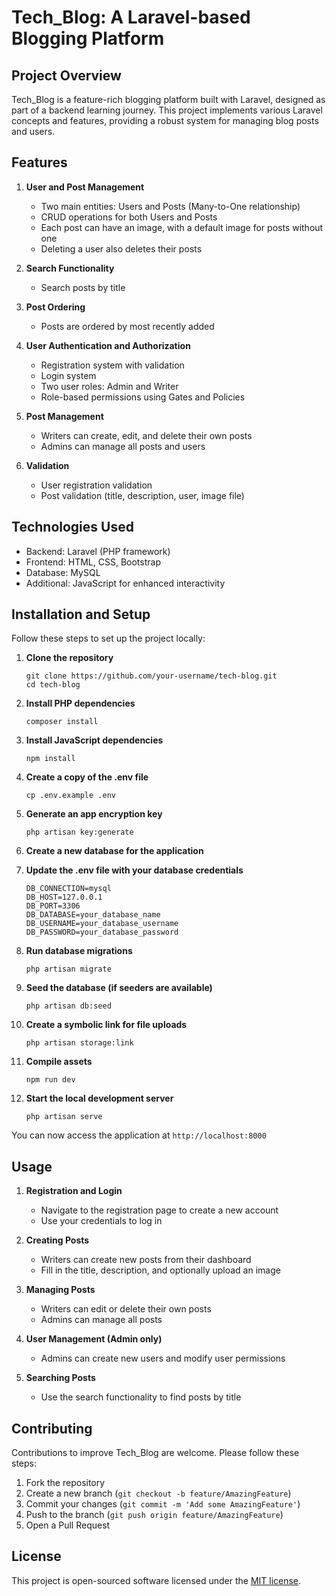 # Tech_Blog: A Laravel-based Blogging Platform

## Project Overview

Tech_Blog is a feature-rich blogging platform built with Laravel, designed as part of a backend learning journey. This project implements various Laravel concepts and features, providing a robust system for managing blog posts and users.

## Features

1. **User and Post Management**
   - Two main entities: Users and Posts (Many-to-One relationship)
   - CRUD operations for both Users and Posts
   - Each post can have an image, with a default image for posts without one
   - Deleting a user also deletes their posts

2. **Search Functionality**
   - Search posts by title

3. **Post Ordering**
   - Posts are ordered by most recently added

4. **User Authentication and Authorization**
   - Registration system with validation
   - Login system
   - Two user roles: Admin and Writer
   - Role-based permissions using Gates and Policies

5. **Post Management**
   - Writers can create, edit, and delete their own posts
   - Admins can manage all posts and users

6. **Validation**
   - User registration validation
   - Post validation (title, description, user, image file)

## Technologies Used

- Backend: Laravel (PHP framework)
- Frontend: HTML, CSS, Bootstrap
- Database: MySQL
- Additional: JavaScript for enhanced interactivity

## Installation and Setup

Follow these steps to set up the project locally:

1. **Clone the repository**
   ```
   git clone https://github.com/your-username/tech-blog.git
   cd tech-blog
   ```

2. **Install PHP dependencies**
   ```
   composer install
   ```

3. **Install JavaScript dependencies**
   ```
   npm install
   ```

4. **Create a copy of the .env file**
   ```
   cp .env.example .env
   ```

5. **Generate an app encryption key**
   ```
   php artisan key:generate
   ```

6. **Create a new database for the application**

7. **Update the .env file with your database credentials**
   ```
   DB_CONNECTION=mysql
   DB_HOST=127.0.0.1
   DB_PORT=3306
   DB_DATABASE=your_database_name
   DB_USERNAME=your_database_username
   DB_PASSWORD=your_database_password
   ```

8. **Run database migrations**
   ```
   php artisan migrate
   ```

9. **Seed the database (if seeders are available)**
   ```
   php artisan db:seed
   ```

10. **Create a symbolic link for file uploads**
    ```
    php artisan storage:link
    ```

11. **Compile assets**
    ```
    npm run dev
    ```

12. **Start the local development server**
    ```
    php artisan serve
    ```

You can now access the application at `http://localhost:8000`

## Usage

1. **Registration and Login**
   - Navigate to the registration page to create a new account
   - Use your credentials to log in

2. **Creating Posts**
   - Writers can create new posts from their dashboard
   - Fill in the title, description, and optionally upload an image

3. **Managing Posts**
   - Writers can edit or delete their own posts
   - Admins can manage all posts

4. **User Management (Admin only)**
   - Admins can create new users and modify user permissions

5. **Searching Posts**
   - Use the search functionality to find posts by title

## Contributing

Contributions to improve Tech_Blog are welcome. Please follow these steps:

1. Fork the repository
2. Create a new branch (`git checkout -b feature/AmazingFeature`)
3. Commit your changes (`git commit -m 'Add some AmazingFeature'`)
4. Push to the branch (`git push origin feature/AmazingFeature`)
5. Open a Pull Request

## License

This project is open-sourced software licensed under the [MIT license](https://opensource.org/licenses/MIT).

